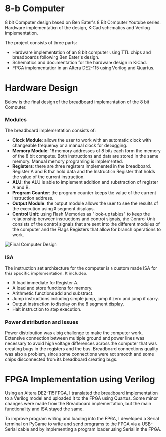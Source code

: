 # 8-b Computer
8 bit Computer design based on Ben Eater's 8 Bit Computer Youtube series. Hardware implementation of the design, KiCad schematics and Verilog implementation.

The project consists of three parts:
- Hardware implementation of an 8 bit computer using TTL chips and breadboards following Ben Eater's design.
- Schematics and documentation for the hardware design in KiCad.
- FPGA implementation in an Altera DE2-115 using Verilog and Quartus.

# Hardware Design
Below is the final design of the breadboard implementation of the 8 bit Computer. 

### Modules
The breadboard implementation consists of:
- **Clock Module**: allows the user to work with an automatic clock with changeable frequency or a manual clock for debugging.
- **Memory Module**: 16 memory addresses of 8 bits each form the memory of the 8 bit computer. Both instructions and data are stored in the same memory. Manual memory programing is implemented.
- **Registers**: there are three registers implemented in the breadboard. Register A and B that hold data and the Instruction Register that holds the value of the current instruction.
- **ALU**: the ALU is able to implement addition and substraction of register A and B.
- **Program Counter**: the program counter keeps the value of the current instruction address.
- **Output Module**: the output module allows the user to see the results of the execution using 8 segment displays.
- **Control Unit**: using Flash Memories as "look-up tables" to keep the relationship between instructions and control signals, the Control Unit consists of the control signals that are sent into the different modules of the computer and the Flags Registers that allow for branch operations to work.

![Final Computer Design](https://github.com/dgarci23/8b-Computer/blob/main/Breadboard%20Implementation/Multimedia%20Documentation/Full%20Computer%208b.jpeg)

### ISA
The instruction set architecture for the computer is a custom made ISA for this specific implementation. 
It includes:
- A load immediate for Register A.
- A load and store functions for memory.
- Arithmetic functions add and substract.
- Jump instructions including simple jump, jump if zero and jump if carry.
- Output instruction to display on the 8 segment display.
- Halt instruction to stop execution.

### Power distribution and issues
Power distribution was a big challenge to make the computer work. Extensive connection between multiple ground and power lines was necessary to avoid high voltage differences across the computer that was creating bugs in the registers and the bus. Breadboard connections quality was also a problem, since some connections were not smooth and some chips disconnected from its breadboard creating bugs.


# FPGA Implementation using Verilog
Using an Altera DE2-115 FPGA, I translated the breadboard implementation to a Verilog model and uploaded it to the FPGA using Quartus. Some minor changes were made from the Breadboard implementation, but the main functionality and ISA stayed the same. 

To improve program writing and loading into the FPGA, I developed a Serial terminal on PyGame to write and send programs to the FPGA via a USB-Serial cable and by implementing a program loader using Serial in the FPGA. 

